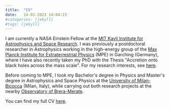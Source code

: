 ```yaml
---
title:  "CV"
date:   14-01-2023 14:04:23
#categories: [jekyll]
#tags: [jekyll]
---
```

I am currently a NASA Einstein Fellow at the <a class="normal" target="_blank" href="https://space.mit.edu/">MIT Kavli Institute for Astrophysics and Space Research</a>. I was previously a postdoctoral researcher in Astrophysics working in the high-energy group of the <a class="normal" target="_blank" href="https://www.mpe.mpg.de/main">Max Planck Institute for Extraterrestrial Physics</a> (MPE) in Garching (Germany), where I have also recently taken my PhD with the Thesis "Accretion onto black holes across the mass scale". For my research interests, see <a class="normal" href="/Research">here</a>.

Before coming to MPE, I took my Bachelor's degree in Physics and Master's degree in Astrophysics and Space Physics at the <a class="normal" target="_blank" href="https://www.fisica.unimib.it/en/research/astrophysics">University of Milan-Bicocca</a> (Milan, Italy), while carrying out both research projects at the nearby <a class="normal" target="_blank" href="http://www.brera.inaf.it/?page=chisiamo;lingua=inglese">Observatory of Brera-Merate</a>.

You can find my full CV <a class="normal" target="_blank" href="/assets/docs/cv.pdf">here</a>.
